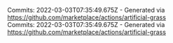 Commits: 2022-03-03T07:35:49.675Z - Generated via https://github.com/marketplace/actions/artificial-grass
<br>
Commits: 2022-03-03T07:35:49.675Z - Generated via https://github.com/marketplace/actions/artificial-grass
<br>

